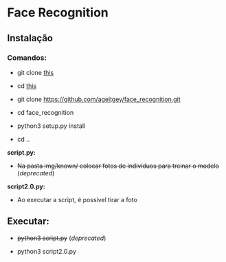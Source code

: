 # Face Recognition

## Instalação

### Comandos:

* git clone [this](https://github.com/diogogsilva/FaceRecognition/)

* cd [this](https://github.com/diogogsilva/FaceRecognition/)

* git clone https://github.com/ageitgey/face_recognition.git

* cd face_recognition

* python3 setup.py install

* cd ..

**script.py:**

* ~~Na pasta img/known/ colocar fotos de indivíduos para treinar o modelo~~ (*deprecated*)

**script2.0.py:**

* Ao executar a script, é possível tirar a foto

## Executar:

* ~~python3 script.py~~ (*deprecated*)

* python3 script2.0.py
